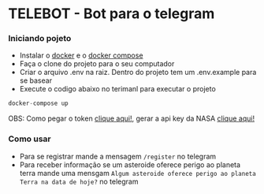 # TELEBOT - Bot para o telegram

### Iniciando pojeto

- Instalar o [docker](https://docs.docker.com/) e o [docker compose](https://docs.docker.com/compose/install/)
- Faça o clone do projeto para o seu computador
- Criar o arquivo .env na raiz. Dentro do projeto tem um .env.example para se basear
- Execute o codigo abaixo no terimanl para executar o projeto

```javascript
docker-compose up
```

OBS: Como pegar o token [clique aqui!](https://help.huggy.io/telegram-bot/como-configurar-o-telegram-bot), gerar a api key da NASA [clique aqui!](https://api.nasa.gov/)

### Como usar

- Para se registrar mande a mensagem ```/register``` no telegram
- Para receber informação se um asteroide oferece perigo ao planeta terra mande uma mensgam ```Algum asteroide oferece perigo ao planeta Terra na data de hoje?``` no telegram
